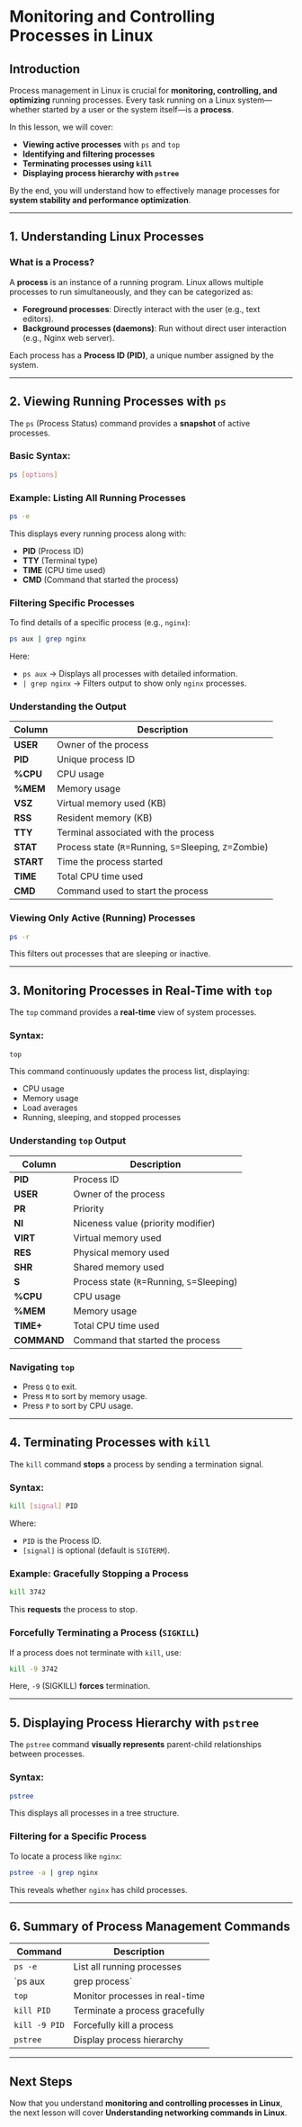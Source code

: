 # **Monitoring and Controlling Processes in Linux**

## **Introduction**
Process management in Linux is crucial for **monitoring, controlling, and optimizing** running processes. Every task running on a Linux system—whether started by a user or the system itself—is a **process**.

In this lesson, we will cover:
- **Viewing active processes** with `ps` and `top`
- **Identifying and filtering processes**
- **Terminating processes using `kill`**
- **Displaying process hierarchy with `pstree`**

By the end, you will understand how to effectively manage processes for **system stability and performance optimization**.

---

## **1. Understanding Linux Processes**
### **What is a Process?**
A **process** is an instance of a running program. Linux allows multiple processes to run simultaneously, and they can be categorized as:
- **Foreground processes**: Directly interact with the user (e.g., text editors).
- **Background processes (daemons)**: Run without direct user interaction (e.g., Nginx web server).

Each process has a **Process ID (PID)**, a unique number assigned by the system.

---

## **2. Viewing Running Processes with `ps`**
The `ps` (Process Status) command provides a **snapshot** of active processes.

### **Basic Syntax:**
```bash
ps [options]
```

### **Example: Listing All Running Processes**
```bash
ps -e
```
This displays every running process along with:
- **PID** (Process ID)
- **TTY** (Terminal type)
- **TIME** (CPU time used)
- **CMD** (Command that started the process)

### **Filtering Specific Processes**
To find details of a specific process (e.g., `nginx`):
```bash
ps aux | grep nginx
```
Here:
- `ps aux` → Displays all processes with detailed information.
- `| grep nginx` → Filters output to show only `nginx` processes.

### **Understanding the Output**
| Column | Description |
|--------|-------------|
| **USER** | Owner of the process |
| **PID** | Unique process ID |
| **%CPU** | CPU usage |
| **%MEM** | Memory usage |
| **VSZ** | Virtual memory used (KB) |
| **RSS** | Resident memory (KB) |
| **TTY** | Terminal associated with the process |
| **STAT** | Process state (`R`=Running, `S`=Sleeping, `Z`=Zombie) |
| **START** | Time the process started |
| **TIME** | Total CPU time used |
| **CMD** | Command used to start the process |

### **Viewing Only Active (Running) Processes**
```bash
ps -r
```
This filters out processes that are sleeping or inactive.

---

## **3. Monitoring Processes in Real-Time with `top`**
The `top` command provides a **real-time** view of system processes.

### **Syntax:**
```bash
top
```
This command continuously updates the process list, displaying:
- CPU usage
- Memory usage
- Load averages
- Running, sleeping, and stopped processes

### **Understanding `top` Output**
| Column | Description |
|--------|-------------|
| **PID** | Process ID |
| **USER** | Owner of the process |
| **PR** | Priority |
| **NI** | Niceness value (priority modifier) |
| **VIRT** | Virtual memory used |
| **RES** | Physical memory used |
| **SHR** | Shared memory used |
| **S** | Process state (`R`=Running, `S`=Sleeping) |
| **%CPU** | CPU usage |
| **%MEM** | Memory usage |
| **TIME+** | Total CPU time used |
| **COMMAND** | Command that started the process |

### **Navigating `top`**
- Press `Q` to exit.
- Press `M` to sort by memory usage.
- Press `P` to sort by CPU usage.

---

## **4. Terminating Processes with `kill`**
The `kill` command **stops** a process by sending a termination signal.

### **Syntax:**
```bash
kill [signal] PID
```
Where:
- `PID` is the Process ID.
- `[signal]` is optional (default is `SIGTERM`).

### **Example: Gracefully Stopping a Process**
```bash
kill 3742
```
This **requests** the process to stop.

### **Forcefully Terminating a Process (`SIGKILL`)**
If a process does not terminate with `kill`, use:
```bash
kill -9 3742
```
Here, `-9` (SIGKILL) **forces** termination.

---

## **5. Displaying Process Hierarchy with `pstree`**
The `pstree` command **visually represents** parent-child relationships between processes.

### **Syntax:**
```bash
pstree
```
This displays all processes in a tree structure.

### **Filtering for a Specific Process**
To locate a process like `nginx`:
```bash
pstree -a | grep nginx
```
This reveals whether `nginx` has child processes.

---

## **6. Summary of Process Management Commands**
| Command | Description |
|---------|-------------|
| `ps -e` | List all running processes |
| `ps aux | grep process` | Search for a specific process |
| `top` | Monitor processes in real-time |
| `kill PID` | Terminate a process gracefully |
| `kill -9 PID` | Forcefully kill a process |
| `pstree` | Display process hierarchy |

---

## **Next Steps**
Now that you understand **monitoring and controlling processes in Linux**, the next lesson will cover **Understanding networking commands in Linux**.
